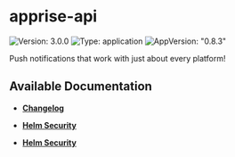 # apprise-api

![Version: 3.0.0](https://img.shields.io/badge/Version-3.0.0-informational?style=flat-square) ![Type: application](https://img.shields.io/badge/Type-application-informational?style=flat-square) ![AppVersion: "0.8.3"](https://img.shields.io/badge/AppVersion-"0.8.3"-informational?style=flat-square)

Push notifications that work with just about every platform!

## Available Documentation

- [**Changelog**](CHANGELOG)

- [**Helm Security**](container-security)

- [**Helm Security**](helm-security)

